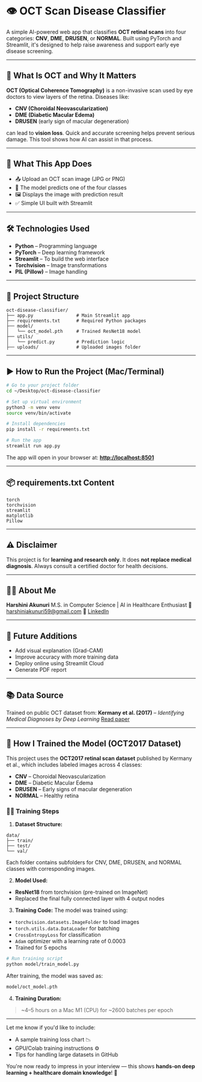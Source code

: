 # 👁️ OCT Scan Disease Classifier

A simple AI-powered web app that classifies **OCT retinal scans** into four categories: **CNV**, **DME**, **DRUSEN**, or **NORMAL**. Built using PyTorch and Streamlit, it's designed to help raise awareness and support early eye disease screening.

---

## 📖 What Is OCT and Why It Matters

**OCT (Optical Coherence Tomography)** is a non-invasive scan used by eye doctors to view layers of the retina. Diseases like:

* **CNV (Choroidal Neovascularization)**
* **DME (Diabetic Macular Edema)**
* **DRUSEN** (early sign of macular degeneration)

can lead to **vision loss**. Quick and accurate screening helps prevent serious damage. This tool shows how AI can assist in that process.

---

## 🧠 What This App Does

* 📤 Upload an OCT scan image (JPG or PNG)
* 🤖 The model predicts one of the four classes
* 🖼️ Displays the image with prediction result
* ✅ Simple UI built with Streamlit

---

## 🛠️ Technologies Used

* **Python** – Programming language
* **PyTorch** – Deep learning framework
* **Streamlit** – To build the web interface
* **Torchvision** – Image transformations
* **PIL (Pillow)** – Image handling

---

## 📁 Project Structure

```
oct-disease-classifier/
├── app.py                # Main Streamlit app
├── requirements.txt      # Required Python packages
├── model/
│   └── oct_model.pth     # Trained ResNet18 model
├── utils/
│   └── predict.py        # Prediction logic
├── uploads/              # Uploaded images folder
```

---

## ▶️ How to Run the Project (Mac/Terminal)

```bash
# Go to your project folder
cd ~/Desktop/oct-disease-classifier

# Set up virtual environment
python3 -m venv venv
source venv/bin/activate

# Install dependencies
pip install -r requirements.txt

# Run the app
streamlit run app.py
```

The app will open in your browser at: **[http://localhost:8501](http://localhost:8501)**

---

## 📦 requirements.txt Content

```
torch
torchvision
streamlit
matplotlib
Pillow
```

---

## ⚠️ Disclaimer

This project is for **learning and research only**. It does **not replace medical diagnosis**. Always consult a certified doctor for health decisions.

---

## 👩‍⚕️ About Me

**Harshini Akunuri**
M.S. in Computer Science | AI in Healthcare Enthusiast
📧 [harshiniakunuri59@gmail.com](mailto:harshiniakunuri59@gmail.com)
🔗 [LinkedIn](https://www.linkedin.com/in/harshini-akunuri/)

---

## 🔮 Future Additions

* Add visual explanation (Grad-CAM)
* Improve accuracy with more training data
* Deploy online using Streamlit Cloud
* Generate PDF report

---

## 📚 Data Source

Trained on public OCT dataset from:
**Kermany et al. (2017)** – *Identifying Medical Diagnoses by Deep Learning*
[Read paper](https://doi.org/10.1016/j.cels.2018.02.010)

---

## 🧪 How I Trained the Model (OCT2017 Dataset)

This project uses the **OCT2017 retinal scan dataset** published by Kermany et al., which includes labeled images across 4 classes:

* **CNV** – Choroidal Neovascularization
* **DME** – Diabetic Macular Edema
* **DRUSEN** – Early signs of macular degeneration
* **NORMAL** – Healthy retina

### 🧑‍💻 Training Steps

1. **Dataset Structure:**

```
data/
├── train/
├── test/
└── val/
```

Each folder contains subfolders for CNV, DME, DRUSEN, and NORMAL classes with corresponding images.

2. **Model Used:**

* **ResNet18** from torchvision (pre-trained on ImageNet)
* Replaced the final fully connected layer with 4 output nodes

3. **Training Code:**
   The model was trained using:

* `torchvision.datasets.ImageFolder` to load images
* `torch.utils.data.DataLoader` for batching
* `CrossEntropyLoss` for classification
* `Adam` optimizer with a learning rate of 0.0003
* Trained for 5 epochs

```bash
# Run training script
python model/train_model.py
```

After training, the model was saved as:

```bash
model/oct_model.pth
```

4. **Training Duration:**

> \~4–5 hours on a Mac M1 (CPU) for \~2600 batches per epoch

---

Let me know if you'd like to include:

* A sample training loss chart 📉
* GPU/Colab training instructions ⚙️
* Tips for handling large datasets in GitHub

You're now ready to impress in your interview — this shows **hands-on deep learning + healthcare domain knowledge**! 💯

